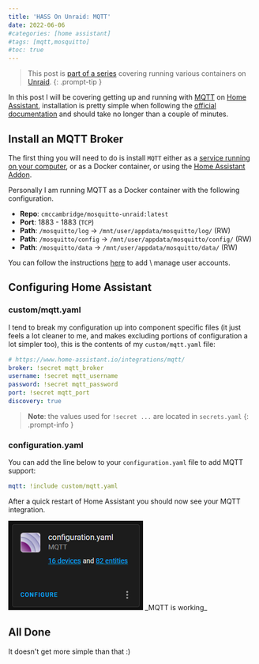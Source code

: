 ```yaml
---
title: 'HASS On Unraid: MQTT'
date: 2022-06-06
#categories: [home assistant]
#tags: [mqtt,mosquitto]
#toc: true
---
```


> This post is [part of a series](https://www.richardn.ca/series/#unraid-containers-2022) covering running various containers on [Unraid](https://unraid.net/).
{: .prompt-tip }

In this post I will be covering getting up and running with [MQTT](https://mqtt.org/) on [Home Assistant](https://www.home-assistant.io/), installation is pretty simple when following the [official documentation](https://www.home-assistant.io/integrations/mqtt/) and should take no longer than a couple of minutes.

## Install an MQTT Broker
The first thing you will need to do is install `MQTT` either as a [service running on your computer](https://www.richardn.ca/posts/InstallingMqttOnUbuntu/), or as a Docker container, or using the [Home Assistant Addon](https://www.home-assistant.io/docs/mqtt/broker/).

Personally I am running MQTT as a Docker container with the following configuration.

- **Repo**: `cmccambridge/mosquitto-unraid:latest`
- **Port**: 1883 - 1883 (`TCP`)
- **Path**: `/mosquitto/log` -> `/mnt/user/appdata/mosquitto/log/` (RW)
- **Path**: `/mosquitto/config` -> `/mnt/user/appdata/mosquitto/config/` (RW)
- **Path**: `/mosquitto/data` -> `/mnt/user/appdata/mosquitto/data/` (RW)

You can follow the instructions [here](https://www.richardn.ca/posts/InstallingMqttOnUbuntu/#adding-our-first-user) to add \ manage user accounts.

## Configuring Home Assistant
### custom/mqtt.yaml
I tend to break my configuration up into component specific files (it just feels a lot cleaner to me, and makes excluding portions of configuration a lot simpler too), this is the contents of my `custom/mqtt.yaml` file:

```yaml
# https://www.home-assistant.io/integrations/mqtt/
broker: !secret mqtt_broker
username: !secret mqtt_username
password: !secret mqtt_password
port: !secret mqtt_port
discovery: true
```

> **Note**: the values used for `!secret ...` are located in `secrets.yaml`
{: .prompt-info }

### configuration.yaml
You can add the line below to your `configuration.yaml` file to add MQTT support:

```yaml
mqtt: !include custom/mqtt.yaml
```

After a quick restart of Home Assistant you should now see your MQTT integration.

<img src="./001.png" alt="">
_MQTT is working_

## All Done
It doesn't get more simple than that :)
